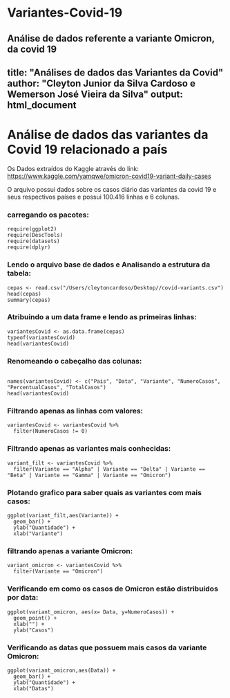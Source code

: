 # Variantes-Covid-19
Análise de dados referente a variante Omicron, da covid 19
---
title: "Análises de dados das Variantes da Covid"
author: "Cleyton Junior da Silva Cardoso e Wemerson José Vieira da Silva"
output: html_document
---
# Análise de dados das variantes da Covid 19 relacionado a país

Os Dados extraídos do Kaggle através do  link: https://www.kaggle.com/yamqwe/omicron-covid19-variant-daily-cases 

O arquivo possui dados sobre os casos diário das variantes da covid 19 e seus respectivos países 
e possui 100.416 linhas e 6 colunas.

### carregando os pacotes:

```{r}
require(ggplot2)
require(DescTools)
require(datasets)
require(dplyr)
```

### Lendo o arquivo base de dados e Analisando a estrutura da tabela:

```{r}
cepas <- read.csv("/Users/cleytoncardoso/Desktop//covid-variants.csv")
head(cepas)
summary(cepas)
```

### Atribuindo a um data frame e lendo as primeiras linhas:

```{r}
variantesCovid <- as.data.frame(cepas)
typeof(variantesCovid)
head(variantesCovid)

```

### Renomeando o cabeçalho das colunas:

```{r}

```
```{r}
names(variantesCovid) <- c("Pais", "Data", "Variante", "NumeroCasos", "PercentualCasos", "TotalCasos")
head(variantesCovid)
```

### Filtrando apenas as linhas com valores:

```{r}
variantesCovid <- variantesCovid %>% 
  filter(NumeroCasos != 0)
```

### Filtrando apenas as variantes mais conhecidas:

```{r}
variant_filt <- variantesCovid %>% 
  filter(Variante == "Alpha" | Variante == "Delta" | Variante == "Beta" | Variante == "Gamma" | Variante == "Omicron")
```

### Plotando grafico para saber quais as variantes com mais casos:

```{r}
ggplot(variant_filt,aes(Variante)) +
  geom_bar() +
  ylab("Quantidade") +
  xlab("Variante")
```

### filtrando apenas a variante  Omicron:

```{r}
variant_omicron <- variantesCovid %>% 
  filter(Variante == "Omicron")
```

### Verificando em como os casos de Omicron estão distribuídos por data:

```{r}
ggplot(variant_omicron, aes(x= Data, y=NumeroCasos)) +
  geom_point() +
  xlab("") +
  ylab("Casos")
```

### Verificando as datas que possuem mais casos da variante Omicron:

```{r}
ggplot(variant_omicron,aes(Data)) +
  geom_bar() +
  ylab("Quantidade") +
  xlab("Datas")
```
